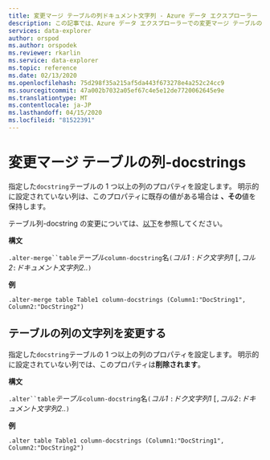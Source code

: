 ```yaml
---
title: 変更マージ テーブルの列ドキュメント文字列 - Azure データ エクスプローラー |マイクロソフトドキュメント
description: この記事では、Azure データ エクスプローラーでの変更マージ テーブルの列ドキュメント文字列について説明します。
services: data-explorer
author: orspod
ms.author: orspodek
ms.reviewer: rkarlin
ms.service: data-explorer
ms.topic: reference
ms.date: 02/13/2020
ms.openlocfilehash: 75d298f35a215af5da443f673278e4a252c24cc9
ms.sourcegitcommit: 47a002b7032a05ef67c4e5e12de7720062645e9e
ms.translationtype: MT
ms.contentlocale: ja-JP
ms.lasthandoff: 04/15/2020
ms.locfileid: "81522391"
---
```

# <a name="alter-merge-table-column-docstrings"></a>変更マージ テーブルの列-docstrings

指定した`docstring`テーブルの 1 つ以上の列のプロパティを設定します。 明示的に設定されていない列は、このプロパティに既存の値がある場合は **、その**値を保持します。

テーブル列-docstring の変更については、[以下](#alter-table-column-docstrings)を参照してください。

**構文**

`.alter-merge``table`*テーブル*`column-docstring`名`(`*コル1* `:`*ドク文字列1* [`,`*コル2*`:`*ドキュメント文字列2..*`)`

**例** 

```
.alter-merge table Table1 column-docstrings (Column1:"DocString1", Column2:"DocString2")
```

## <a name="alter-table-column-docstrings"></a>テーブルの列の文字列を変更する

指定した`docstring`テーブルの 1 つ以上の列のプロパティを設定します。 明示的に設定されていない列では、このプロパティは**削除されます**。

**構文**

`.alter``table`*テーブル*`column-docstring`名`(`*コル1* `:`*ドク文字列1* [`,`*コル2*`:`*ドキュメント文字列2..*`)`

**例** 

```
.alter table Table1 column-docstrings (Column1:"DocString1", Column2:"DocString2")
```